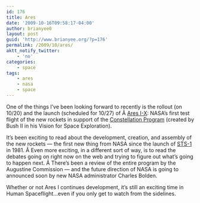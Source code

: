 ```yaml
---
id: 176
title: Ares
date: '2009-10-16T09:58:17-04:00'
author: brianyee0
layout: post
guid: 'http://www.brianyee.org/?p=176'
permalink: /2009/10/ares/
aktt_notify_twitter:
    - 'no'
categories:
    - space
tags:
    - ares
    - nasa
    - space
---
```


One of the things I’ve been looking forward to recently is the rollout (on 10/20) and the launch (scheduled for 10/27) of Â [Ares I-X](http://www.nasa.gov/mission_pages/constellation/ares/flighttests/aresIx/index.html): NASA’s first test flight of the new rockets in support of the [Constellation Program](http://en.wikipedia.org/wiki/Constellation_program) (created by Bush II in his Vision for Space Exploration).

It’s been exciting to read about the development, creation, and assembly of the new rockets — the first new thing from NASA since the launch of [STS-1](http://en.wikipedia.org/wiki/STS-1) in 1981. Â Even more exciting, in a different sort of way, is to read the debates going on right now on the web and trying to figure out what’s going to happen next. Â There’s been a review of the entire program by the Augustine Commission — and the future direction of NASA is going to announced soon by new NASA administrator Charles Bolden.

Whether or not Ares I continues development, it’s still an exciting time in Human Spaceflight…even if you only get to watch from the sidelines.